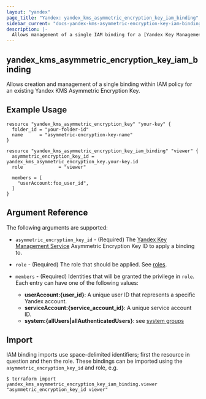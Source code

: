 ```yaml
---
layout: "yandex"
page_title: "Yandex: yandex_kms_asymmetric_encryption_key_iam_binding"
sidebar_current: "docs-yandex-kms-asymmetric-encryption-key-iam-binding"
description: |-
  Allows management of a single IAM binding for a [Yandex Key Management Service](https://cloud.yandex.com/docs/kms/).
---
```


## yandex\_kms\_asymmetric\_encryption\_key\_iam\_binding

Allows creation and management of a single binding within IAM policy for
an existing Yandex KMS Asymmetric Encryption Key.

## Example Usage

```hcl
resource "yandex_kms_asymmetric_encryption_key" "your-key" {
  folder_id = "your-folder-id"
  name      = "asymmetric-encryption-key-name"
}

resource "yandex_kms_asymmetric_encryption_key_iam_binding" "viewer" {
  asymmetric_encryption_key_id = yandex_kms_asymmetric_encryption_key.your-key.id
  role             = "viewer"

  members = [
    "userAccount:foo_user_id",
  ]
}
```

## Argument Reference

The following arguments are supported:

* `asymmetric_encryption_key_id` - (Required) The [Yandex Key Management Service](https://cloud.yandex.com/docs/kms/) Asymmetric Encryption Key ID to apply a binding to.

* `role` - (Required) The role that should be applied. See [roles](https://cloud.yandex.com/docs/kms/security/).

* `members` - (Required) Identities that will be granted the privilege in `role`.
  Each entry can have one of the following values:
    * **userAccount:{user_id}**: A unique user ID that represents a specific Yandex account.
    * **serviceAccount:{service_account_id}**: A unique service account ID.
    * **system:{allUsers|allAuthenticatedUsers}**: see [system groups](https://cloud.yandex.com/docs/iam/concepts/access-control/system-group)

## Import

IAM binding imports use space-delimited identifiers; first the resource in question and then the role.
These bindings can be imported using the `asymmetric_encryption_key_id` and role, e.g.

```
$ terraform import yandex_kms_asymmetric_encryption_key_iam_binding.viewer "asymmetric_encryption_key_id viewer"
```
